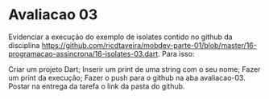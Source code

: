 # Avaliacao 03
Evidenciar a execução do exemplo de isolates contido no github da disciplina https://github.com/ricdtaveira/mobdev-parte-01/blob/master/16-programacao-assincrona/16-isolates-03.dart. Para isso:

Criar um projeto Dart;
Inserir um print de uma string com o seu nome;
Fazer um print da execução;
Fazer o push para o github na aba avaliacao-03.
Postar na entrega da tarefa o link da pasta do github.
